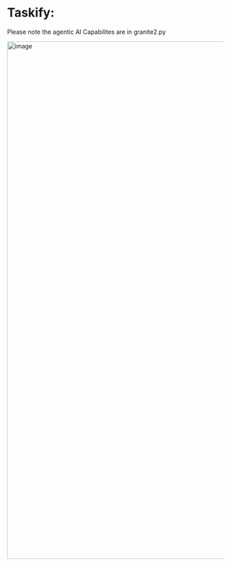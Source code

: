 # Taskify:
Please note the agentic AI Capabilites are in granite2.py

<img width="1199" alt="image" src="https://github.com/user-attachments/assets/11e1427f-1843-4565-9f79-0495f047ecdb" />
